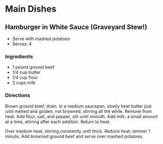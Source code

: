 # Main Dishes

## Hamburger in White Sauce (Graveyard Stew!)

* Serve with mashed potatoes
* Serves: 4

### Ingredients

* 1 pound  ground beef
* 1/4 cup  butter
* 1/4 cup  flour
* 2 cups  milk

### Directions

Brown ground beef, drain.  In a medium saucepan, slowly heat butter just until melted and golden, not browned, stirring all the while.  Remove from heat.  Add flour, salt, and pepper, stir until smooth.  Add milk, a small amount at a time, stirring after each addition.  Return to heat.

Over medium heat, stirring constantly until thick.  Reduce heat; simmer 1 minute.   Add browned ground beef and serve over mashed potatoes.
